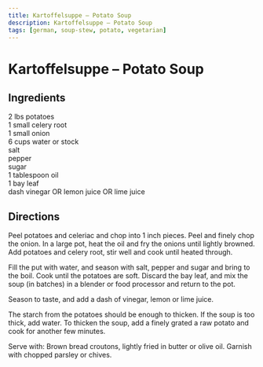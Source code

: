 ```yaml
---
title: Kartoffelsuppe – Potato Soup
description: Kartoffelsuppe – Potato Soup
tags: [german, soup-stew, potato, vegetarian]
---
```


# Kartoffelsuppe – Potato Soup

## Ingredients
2 lbs potatoes  
1 small celery root  
1 small onion  
6 cups water or stock  
salt  
pepper  
sugar  
1 tablespoon oil  
1 bay leaf  
dash vinegar OR lemon juice OR lime juice

## Directions
Peel potatoes and celeriac and chop into 1 inch pieces. Peel and finely chop the onion. In a large pot, heat the oil and fry the onions until lightly browned. Add potatoes and celery root, stir well and cook until heated through.

Fill the put with water, and season with salt, pepper and sugar and bring to the boil. Cook until the potatoes are soft. Discard the bay leaf, and mix the soup (in batches) in a blender or food processor and return to the pot.

Season to taste, and add a dash of vinegar, lemon or lime juice.

The starch from the potatoes should be enough to thicken. If the soup is too thick, add water. To thicken the soup, add a finely grated a raw potato and cook for another few minutes.

Serve with: Brown bread croutons, lightly fried in butter or olive oil. Garnish with chopped parsley or chives.